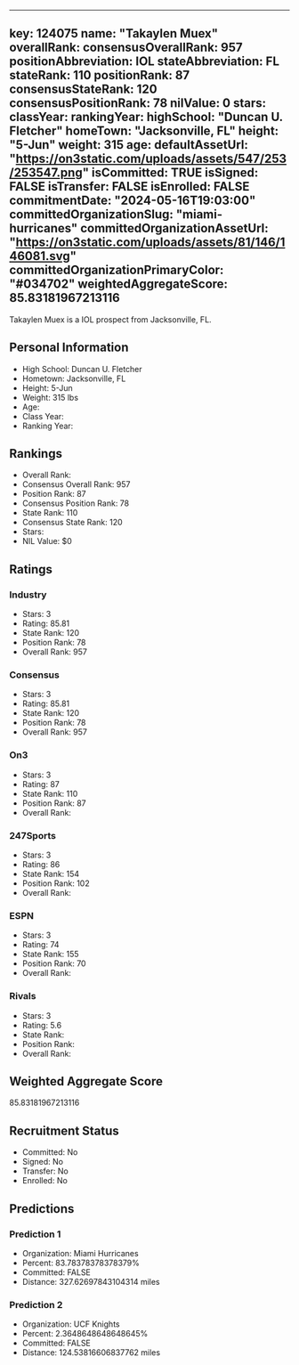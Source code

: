 ---
  key: 124075
  name: "Takaylen Muex"
  overallRank: 
  consensusOverallRank: 957
  positionAbbreviation: IOL
  stateAbbreviation: FL
  stateRank: 110
  positionRank: 87
  consensusStateRank: 120
  consensusPositionRank: 78
  nilValue: 0
  stars: 
  classYear: 
  rankingYear: 
  highSchool: "Duncan U. Fletcher"
  homeTown: "Jacksonville, FL"
  height: "5-Jun"
  weight: 315
  age: 
  defaultAssetUrl: "https://on3static.com/uploads/assets/547/253/253547.png"
  isCommitted: TRUE
  isSigned: FALSE
  isTransfer: FALSE
  isEnrolled: FALSE
  commitmentDate: "2024-05-16T19:03:00"
  committedOrganizationSlug: "miami-hurricanes"
  committedOrganizationAssetUrl: "https://on3static.com/uploads/assets/81/146/146081.svg"
  committedOrganizationPrimaryColor: "#034702"
  weightedAggregateScore: 85.83181967213116
  ---
  
  Takaylen Muex is a IOL prospect from Jacksonville, FL.
  
  ## Personal Information
  - High School: Duncan U. Fletcher
  - Hometown: Jacksonville, FL
  - Height: 5-Jun
  - Weight: 315 lbs
  - Age: 
  - Class Year: 
  - Ranking Year: 
  
  ## Rankings
  - Overall Rank: 
  - Consensus Overall Rank: 957
  - Position Rank: 87
  - Consensus Position Rank: 78
  - State Rank: 110
  - Consensus State Rank: 120
  - Stars: 
  - NIL Value: $0
  
  ## Ratings
  
  ### Industry
  - Stars: 3
  - Rating: 85.81
  - State Rank: 120
  - Position Rank: 78
  - Overall Rank: 957
  
  ### Consensus
  - Stars: 3
  - Rating: 85.81
  - State Rank: 120
  - Position Rank: 78
  - Overall Rank: 957
  
  ### On3
  - Stars: 3
  - Rating: 87
  - State Rank: 110
  - Position Rank: 87
  - Overall Rank: 
  
  ### 247Sports
  - Stars: 3
  - Rating: 86
  - State Rank: 154
  - Position Rank: 102
  - Overall Rank: 
  
  ### ESPN
  - Stars: 3
  - Rating: 74
  - State Rank: 155
  - Position Rank: 70
  - Overall Rank: 
  
  ### Rivals
  - Stars: 3
  - Rating: 5.6
  - State Rank: 
  - Position Rank: 
  - Overall Rank: 
  
  ## Weighted Aggregate Score
  85.83181967213116
  
  ## Recruitment Status
  - Committed: No
  - Signed: No
  - Transfer: No
  - Enrolled: No
  
  
  
  ## Predictions
  
  ### Prediction 1
  - Organization: Miami Hurricanes
  - Percent: 83.78378378378379%
  - Committed: FALSE
  - Distance: 327.62697843104314 miles
  
  ### Prediction 2
  - Organization: UCF Knights
  - Percent: 2.3648648648648645%
  - Committed: FALSE
  - Distance: 124.53816606837762 miles
  